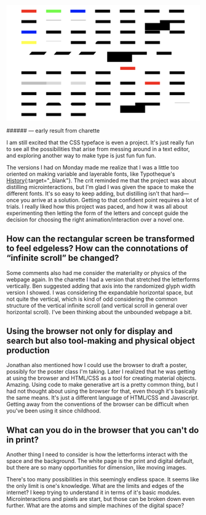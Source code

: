 <a name="csstypeface01"></a>

<p class="fill"><img src="images/4/css_typeface01.png"></p>
###### — early result from charette

I am still excited that the CSS typeface is even a project. It's just really fun to see all the possibilities that arise from messing around in a text editor, and exploring another way to make type is just fun fun fun.

The versions I had on Monday made me realize that I was a little too oriented on making variable and layerable fonts, like Typotheque's [History](https://www.typotheque.com/fonts/history){:target="_blank"}. The crit reminded me that the project was about distilling microinteractions, but I'm glad I was given the space to make the different fonts. It's so easy to keep adding, but distilling isn't that hard—once you arrive at a solution. Getting to that confident point requires a lot of trials. I really liked how this project was paced, and how it was all about experimenting then letting the form of the letters and concept guide the decision for choosing the right animation/interaction over a novel one.

## How can the rectangular screen be transformed to feel edgeless? How can the connotations of “infinite scroll” be changed?

Some comments also had me consider the materiality or physics of the webpage again. In the charette I had a version that stretched the letterforms vertically. Ben suggested adding that axis into the randomized glyph width version I showed. I was considering the expandable horizontal space, but not quite the vertical, which is kind of odd considering the common structure of the vertical infinite scroll (and vertical scroll in general over horizontal scroll). I've been thinking about the unbounded webpage a bit.

## Using the browser not only for display and search but also tool-making and physical object production

Jonathan also mentioned how I could use the browser to draft a poster, possibly for the poster class I'm taking. Later I realized that he was getting at using the browser and HTML/CSS as a tool for creating material objects. Amazing. Using code to make generative art is a pretty common thing, but I had not thought about using the browser for that, even though it's basically the same means. It's just a different language of HTML/CSS and Javascript. Getting away from the conventions of the browser can be difficult when you've been using it since childhood.

## What can you do in the browser that you can't do in print?

Another thing I need to consider is how the letterforms interact with the space and the background. The white page is the print and digital default, but there are so many opportunities for dimension, like moving images.

There's too many possibilities in this seemingly endless space. It seems like the only limit is one's knowledge. What are the limits and edges of the internet? I keep trying to understand it in terms of it's basic modules. Microinteractions and pixels are start, but those can be broken down even further. What are the atoms and simple machines of the digital space?
